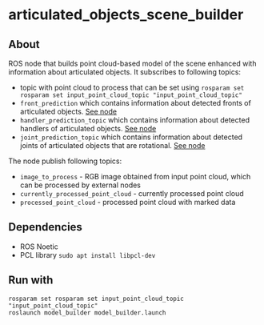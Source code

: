 # articulated_objects_scene_builder

## About
ROS node that builds point cloud-based model of the scene enhanced with information about articulated objects. It subscribes to following topics:
- topic with point cloud to process that can be set using `rosparam set rosparam set input_point_cloud_topic "input_point_cloud_topic"`
- `front_prediction` which contains information about detected fronts of articulated objects. [See node](https://github.com/arekmula/ros_front_detection_segmentation)
- `handler_prediction_topic` which contains information about detected handlers of articulated objects. [See node](https://github.com/arekmula/ros_handler_detector)
- `joint_prediction_topic` which contains information about detected joints of articulated objects that are rotational. [See node](https://github.com/arekmula/ros_joint_segmentation)

The node publish following topics:
- `image_to_process` - RGB image obtained from input point cloud, which can be processed by external nodes
- `currently_processed_point_cloud` - currently processed point cloud
- `processed_point_cloud` - processed point cloud with marked data

## Dependencies
- ROS Noetic
- PCL library `sudo apt install libpcl-dev`

## Run with
```
rosparam set rosparam set input_point_cloud_topic "input_point_cloud_topic"
roslaunch model_builder model_builder.launch 
```
